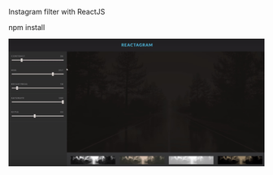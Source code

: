 Instagram filter with ReactJS


npm install


![Instagram filter with ReactJS](https://github.com/DenysSidorov/react-instagram-filter/raw/master/view.jpg)